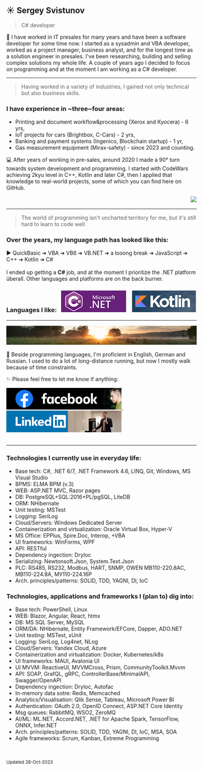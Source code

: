 
## ☀️ Sergey Svistunov
> C# developer 

👔   I have worked in IT presales for many years and have been a software developer for some time now. I started as a sysadmin and VBA developer, worked as a project manager, business analyst, and for the longest time as a solution engineer in presales. I've been researching, building and selling complex solutions my whole life. A couple of years ago I decided to focus on programming and at the moment I am working as a C# developer.
<br>
***
> Having worked in a variety of industries, I gained not only technical but also business skills.
### I have experience in ~three~four areas:
* Printing and document workflow&processing (Xerox and Kyocera) - 6 yrs,
* IoT projects for cars (Brightbox, C-Cars) - 2 yrs,
* Banking and payment systems (Ingenico, Blockchain startup) - 1 yr,
* Gas measurement equipment (Mirax-safety) - since 2023 and counting.

💻 After years of working in pre-sales, around 2020 I made a 90° turn towards system development and programming. I started with CodeWars achieving 2kyu level in C++, Kotlin and later C#, then I applied that knowledge to real-world projects, some of which you can find here on GitHub. 
 <DIV align="right"> <a href="https://www.codewars.com/users/SergeyFM" target="_blank">    <img src="https://www.codewars.com/users/SergeyFM/badges/large?theme=light">  </a> </DIV>

***
> The world of programming isn't uncharted territory for me,  but it's still hard to learn to code well. 

### Over the years, my language path has looked like this:

:arrow_forward: QuickBasic ➔ VBA ➔ VB6 ➔ VB.NET ➔ a looong break ➔ JavaScript ➔ C++ ➔ Kotlin ➔ C# 
<br> <br>
I ended up getting a **C#** job, and at the moment I prioritize the .NET platform überall. Other languages and platforms are on the back burner. <br>

### Languages I like: &nbsp; <img src="small_c-sharp-dot-net.png" height=57px> &nbsp;&nbsp; <img src="small_kotlin.png" height=57px> 

***
<img src="panorama.jpg" height=50px width=100%>

🏃 Beside programming languages, I'm proficient in English, German and Russian. 
I used to do a lot of long-distance running, but now I mostly walk because of time constraints.



✨ Please feel free to let me know if anything:  

<a href="https://www.facebook.com/svistunovsergey" target="_blank">  <img src="my_fb_icon.png" height=57px> </a>  &nbsp;&nbsp; <a href="https://linkedin.com/in/sergeysvistunov" target="_blank">  <img src="my_li_icon.png" height=57px> </a>
<br><br>

***

### Technologies I currently use in everyday life:
*	Base tech: C#, .NET 6/7, .NET Framework 4.6, LINQ, Git, Windows, MS Visual Studio
*	BPMS: ELMA BPM (v.3)
*	WEB: ASP.NET MVC, Razor pages
*	DB: PostgreSQL+SQL:2016+PL/pgSQL, LiteDB
*	ORM: NHibernate
*	Unit testing: MSTest
*	Logging: SeriLog
*	Cloud/Servers: Windows Dedicated Server
*	Containerization and virtualization: Oracle Virtual Box, Hyper-V
*	MS Office: EPPlus, Spire.Doc, Interop, +VBA
*	UI frameworks: WinForms, WPF
*	API: RESTful
*	Dependency ingection: DryIoc
*	Serializing: Newtonsoft.Json, System.Text.Json
*	PLC: RS485, RS232, Modbus, HART, SNMP, OWEN MB110-220.8AC, MB110-224.8A, МУ110-224.16Р
*	Arch. principles/patterns: SOLID, TDD, YAGNI, DI, IoC

### Technologies, applications and frameworks I (plan to) dig into:
*	Base tech: PowerShell, Linux
*	WEB: Blazor, Angular, React, htmx
*	DB: MS SQL Server, MySQL
*	ORM/DA: NHibernate, Entity Framework/EFCore, Dapper, ADO.NET
*	Unit testing: MSTest, xUnit
*	Logging: SeriLog, Log4net, NLog
*	Cloud/Servers: Yandex Cloud, Azure
*	Containerization and virtualization: Docker, Kubernetes/k8s
*	UI frameworks: MAUI, Avalonia UI
*	UI MVVM: ReactiveUI, MVVMCross, Prism, CommunityToolkit.Mvvm
*	API: SOAP, GrafQL, gRPC, ControllerBase/MinimalAPI, Swagger/OpenAPI
*	Dependency ingection: DryIoc, Autofac
*	In-memory data sotre: Redis, Memcached
*	Analytics/Visualisation: Qlik Sense, Tableau, Microsoft Power BI
*	Authentication: OAuth 2.0, OpenID Connect, ASP.NET Core Identity
*	Msg queues: RabbitMQ, WSO2, ZeroMQ
*	AI/ML: ML.NET, Accord.NET, .NET for Apache Spark, TensorFlow, ONNX, Infer.NET
*	Arch. principles/patterns: SOLID, TDD, YAGNI, DI, IoC, MSA, SOA
*	Agile frameworks: Scrum, Kanban, Extreme Programming

<br> <br> 
<sup> Updated 28-Oct-2023 </sup>


